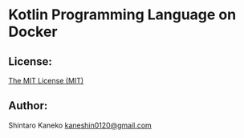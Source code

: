 # Kotlin Programming Language on Docker

## License:

[The MIT License (MIT)](http://kaneshin.mit-license.org/)

## Author:

Shintaro Kaneko <kaneshin0120@gmail.com>
